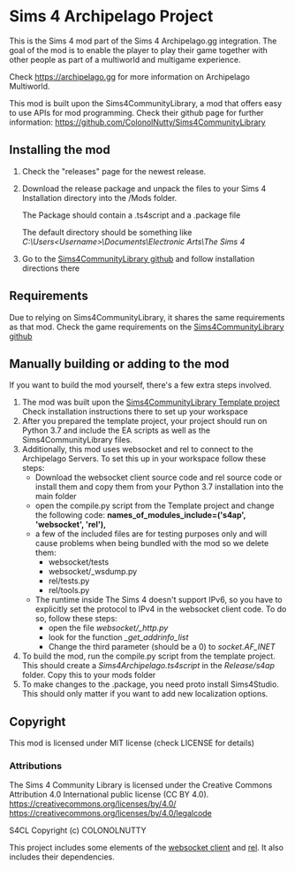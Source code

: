 # Sims 4 Archipelago Project
This is the Sims 4 mod part of the Sims 4 Archipelago.gg integration. The goal of the mod is to enable the 
player to play their game together with other people as part of a multiworld and multigame experience. 

Check https://archipelago.gg for more information on Archipelago Multiworld. 

This mod is built upon the Sims4CommunityLibrary, a mod that offers easy to use APIs for mod programming. Check 
their github page for further information:
https://github.com/ColonolNutty/Sims4CommunityLibrary

## Installing the mod

1. Check the "releases" page for the newest release. 
2. Download the release package and unpack the files to your Sims 4 Installation directory into
the /Mods folder.

   The Package should contain a .ts4script and a .package file   

   The default directory should be something like _C:\Users\<Username>\Documents\Electronic Arts\The Sims 4_
3. Go to the [Sims4CommunityLibrary github](https://github.com/ColonolNutty/Sims4CommunityLibrary) and follow 
installation directions there

## Requirements
Due to relying on Sims4CommunityLibrary, it shares the same requirements as that mod. Check the game requirements
on the [Sims4CommunityLibrary github](https://github.com/ColonolNutty/Sims4CommunityLibrary)

## Manually building or adding to the mod
If you want to build the mod yourself, there's a few extra steps involved.
1. The mod was built upon the [Sims4CommunityLibrary Template project](https://github.com/ColonolNutty/s4cl-template-project)
Check installation instructions there to set up your workspace 
2. After you prepared the template project, your project should run on Python 3.7 and include the EA scripts as well as 
the Sims4CommunityLibrary files.
3. Additionally, this mod uses websocket and rel to connect to the Archipelago Servers. To set this up in
your workspace follow these steps:
   * Download the websocket client source code and rel source code or install them and copy them from your Python 3.7 
     installation into the main folder
   * open the compile.py script from the Template project and change the following code:
     **names_of_modules_include=('s4ap', 'websocket', 'rel'),**
   * a few of the included files are for testing purposes only and will cause problems when being bundled with the mod so 
     we delete them: 
     * websocket/tests
     * websocket/_wsdump.py
     * rel/tests.py
     * rel/tools.py
   * The runtime inside The Sims 4 doesn't support IPv6, so you have to explicitly
     set the protocol to IPv4 in the websocket client code. To do so, follow these steps:
     * open the file *websocket/_http.py*
     * look for the function *_get_addrinfo_list*
     * Change the third parameter (should be a 0) to *socket.AF_INET* 
4. To build the mod, run the compile.py script from the template project. This should create a *Sims4Archipelago.ts4script*
   in the *Release/s4ap* folder. Copy this to your mods folder
5. To make changes to the .package, you need proto install Sims4Studio. This should only matter if you want to add new
   localization options.

## Copyright

This mod is licensed under MIT license (check LICENSE for details)

### Attributions
The Sims 4 Community Library is licensed under the Creative Commons Attribution 4.0 International public license (CC BY 4.0). https://creativecommons.org/licenses/by/4.0/ https://creativecommons.org/licenses/by/4.0/legalcode

S4CL Copyright (c) COLONOLNUTTY

This project includes some elements of the [websocket client](https://github.com/websocket-client/websocket-client/tree/master) and [rel](https://github.com/bubbleboy14/registeredeventlistener). It also includes their dependencies.
